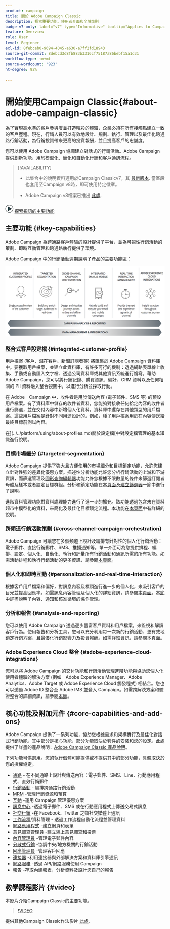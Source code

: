 ```yaml
---
product: campaign
title: 關於 Adobe Campaign Classic
description: 探索重要功能、使用者介面和全域準則
badge-v7-only: label="v7" type="Informative" tooltip="Applies to Campaign Classic v7 only"
feature: Overview
role: User
level: Beginner
exl-id: 8febceb0-9694-4045-a630-a7ff2fd18943
source-git-commit: 8debcd3d8fb883b3316cf75187a86bebf15a1d31
workflow-type: tm+mt
source-wordcount: '923'
ht-degree: 92%

---
```


# 開始使用Campaign Classic{#about-adobe-campaign-classic}



為了實現高水準的客戶參與度並打造精彩的體驗，企業必須在所有接觸點建立一致的客戶歷程。現在，行銷人員可以有效地設計、規劃、執行、管理以及最佳化跨通路行銷活動，為行銷投資帶來更高的投資報酬，並且提高客戶的忠誠度。

您可以使用 Adobe Campaign 協調建立對話式的行銷活動。Adobe Campaign 提供創新功能，用於模型化、簡化和自動化行銷和客戶通訊流程。

>[!AVAILABILITY]
>
>* 此集合中的說明資料適用於Campaign Classicv7，其 [最新版本](../../rn/using/latest-release.md). 當區段也套用至Campaign v8時，即可使用特定徽章。
>
>* Adobe Campaign v8檔案已推出 [此處](https://experienceleague.adobe.com/docs/campaign/campaign-v8/campaign-home.html?lang=zh-Hant).


![](assets/do-not-localize/how-to-video.png) [探索視訊的主要功能](#video)

## 主要功能 {#key-capabilities}

Adobe Campaign 為跨通路客戶體驗的設計提供了平台，並為可視性行銷活動的策劃、即時互動管理和跨通路執行提供了環境。

Adobe Campaign 中的行銷活動週期說明了產品的主要功能區：

![](assets/d_ncs_user_emarketing.png)

### 整合式客戶設定檔 {#integrated-customer-profile}

用戶檔案 (客戶、潛在客戶、新聞訂閱者等) 將匯集於 Adobe Campaign 資料庫中。要獲取用戶檔案，並建立此資料庫，有許多可行的機制：透過網路表單線上收集、手動或自動匯入文字檔、透過公司資料庫或其他資訊系統進行複寫。藉助 Adobe Campaign，您可以將行銷記錄、購買資訊、偏好、CRM 資料以及任何相關的 PII 資料融入整合視圖中，以進行分析並採取行動。

在 Adobe　Campaign 中，收件者是用於傳送內容 (電子郵件、SMS 等) 的預設用戶檔案。有了資料庫中儲存的收件者資料，您能夠對接收任何給定內容的收件者進行篩選，並在交付內容中新增個人化資料。資料庫中還存在其他類型的用戶檔案。這些用戶檔案是針對不同用途設計的。例如，種子用戶檔案用於在內容傳送給最終目標前測試內容。

在](../../platform/using/about-profiles.md)關於設定檔[中對設定檔管理的基本知識進行說明。

### 目標市場細分 {#targeted-segmentation}

Adobe Campaign 提供了強大且方便使用的市場細分和目標鎖定功能，允許您建立針對性強的差異化優惠方案。描述性分析功能允許您分析行銷活動的上游和下游資訊，而篩選管理及[圖形查詢編輯器](../../platform/using/about-queries-in-campaign.md)功能允許您根據不限數量的條件來篩選訂閱者母體及樣本或者設定目標群組。分析和鎖定功能在[本頁面](../../reporting/using/about-descriptive-analysis.md)及[建立篩選器](../../platform/using/creating-filters.md)一節中進行了說明。

進階資料管理功能對資料處理能力進行了進一步的擴充。該功能透過包含未在資料超市中模型化的資料，來簡化及最佳化目標鎖定流程。本功能在[本頁面](../../workflow/using/targeting-data.md#data-management)中有詳細的說明。

### 跨頻道行銷活動策劃 {#cross-channel-campaign-orchestration}

Adobe Campaign 可讓您在多個頻道上設計及編排有針對性的個人化行銷活動：電子郵件、直接行銷郵件、SMS、推播通知等。單一介面可為您提供排程、編排、設定、個人化、自動化、執行和評量所有行銷活動和通訊所需的所有功能。如需活動排程和執行行銷活動的更多資訊，請參閱[本頁面](../../campaign/using/setting-up-marketing-campaigns.md)。

### 個人化和即時互動 {#personalization-and-real-time-interaction}

根據客戶用戶檔案和偏好，對訊息內容及標頭進行進一步的個人化，來吸引客戶的目光並提高回應率。如需訊息內容管理及個人化的詳細資訊，請參閱[本頁面](../../delivery/using/about-personalization.md)。[本節](../../mrm/using/about-marketing-resource-management.md)中詳盡說明了內容、通知和核准循環的協作管理。

### 分析和報告 {#analysis-and-reporting}

您可以使用 Adobe Campaign 透過逐步豐富客戶資料和用戶檔案，來監視和解讀客戶行為。使用報告和分析工具，您可以充分利用每一次新的行銷活動、更有效地鎖定行銷方案，且最優化行銷影響力及投資報酬。如需詳細資訊，請參閱[本頁面](../../reporting/using/delivery-reports.md)。

### Adobe Experience Cloud 整合 {#adobe-experience-cloud-integrations}

您可以將 Adobe Campaign 的交付功能和行銷活動管理進階功能與協助您個人化使用者體驗的解決方案 (例如　Adobe Experience Manager、Adobe Analytics、Adobe Target 或 Adobe Experience Cloud 觸發程式) 相結合。您也可以透過 Adobe ID 整合至 Adobe IMS 並登入 Campaign。如需跨解決方案和驗證整合的詳細資訊，請參閱[本節](../../integrations/using/about-adobe-id.md)。

## 核心功能及附加元件 {#core-capabilities-and-add-ons}

Adobe Campaign 提供了一系列功能，協助您根據需求和架構實行及最佳化對話式行銷功能。其中部分是核心功能，部分功能取決於套件的安裝和您的設定。此處提供了詳盡的產品說明：[Adobe Campaign Classic 產品說明](https://helpx.adobe.com/tw/legal/product-descriptions/adobe-campaign-classic---product-description.html)。

下列功能可供選用。您的執行個體可能提供或不提供其中的部分功能，具體取決於您的授權協定。

* [通路](../../delivery/using/steps-about-delivery-creation-steps.md) - 在不同通路上設計與傳送內容：電子郵件、SMS、Line、行動應用程式、直效行銷郵件
* [行銷活動](../../campaign/using/designing-marketing-campaigns.md) - 編排跨通路行銷活動
* [MRM](../../mrm/using/about-marketing-resource-management.md) -管理行銷資源和預算
* [互動](../../interaction/using/interaction-and-offer-management.md) -運用 Campaign 管理優惠方案
* [訊息中心](../../message-center/using/about-transactional-messaging.md) -透過電子郵件、SMS 或在行動應用程式上傳送交易式訊息
* [社交行銷](../../social/using/about-social-marketing.md) -在 Facebook、Twitter 之類社交媒體上通訊
* [工作流程](../../workflow/using/about-workflows.md)/資料管理 - 透過工作流程自動化流程並管理資料
* [網路應用程式](../../web/using/about-web-applications.md) -建立網頁和表單
* [意見調查管理員](../../surveys/using/about-surveys.md) -建立線上意見調查和投票
* [內容管理員](../../delivery/using/about-content-management.md) -管理電子郵件內容
* [分散式行銷](../../distributed/using/about-distributed-marketing.md) -協調中央/地方機關的行銷活動
* [回應管理員](../../response/using/about-response-manager.md) -管理客戶回應
* [連接器](../../platform/using/about-connectors.md) -利用連接器與外部解決方案和資料庫引擎通訊
* [網路服務](../../configuration/using/about-web-services.md) -透過 API/網路服務使用 Campaign
* [報告](../../reporting/using/about-adobe-campaign-reporting-tools.md) -存取內建報表，分析資料及設計您自己的報告

## 教學課程影片 {#video}

本影片介紹Campaign Classic的主要功能。

>[!VIDEO](https://video.tv.adobe.com/v/35129?quality=12)

提供其他Campaign Classic作法影片 [此處](https://experienceleague.adobe.com/docs/campaign-classic-learn/tutorials/overview.html?lang=zh-Hant).
